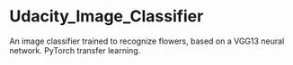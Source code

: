 # Udacity_Image_Classifier
An image classifier trained to recognize flowers, based on a VGG13 neural network. PyTorch transfer learning.
